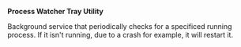 **Process Watcher Tray Utility**

Background service that periodically checks for a specificed running process. If it isn't running, due to a crash for example, it will restart it.